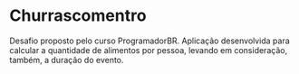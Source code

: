 # Churrascomentro
Desafio proposto pelo curso ProgramadorBR.
Aplicação desenvolvida para calcular a quantidade de alimentos por pessoa, levando em consideração, também, a duração do evento.
